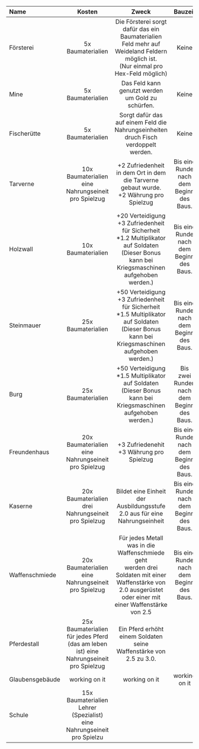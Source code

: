 
| Name | Kosten | Zweck | Bauzeit |
|:-----|:--------:|:-----:|:-------:|
| Försterei     | 5x Baumaterialien    | Die Försterei sorgt dafür das ein Baumaterialien Feld mehr auf Weideland Feldern möglich ist. <br> (Nur einmal pro Hex-Feld möglich) |Keine |
| Mine      | 5x Baumaterialien    | Das Feld kann genutzt werden um Gold zu schürfen. |Keine |
| Fischerütte     |5x Baumaterialien | Sorgt dafür das auf einem Feld die <br> Nahrungseinheiten druch Fisch verdoppelt werden. |Keine |
| Tarverne   |10x Baumaterialien <br> eine Nahrungseineit pro Spielzug | +2 Zufriedenheit in dem Ort in dem die Tarverne gebaut wurde. <br> +2 Währung pro Spielzug |Bis eine Runde nach dem Beginn des Baus.|
| Holzwall |10x Baumaterialien  | +20 Verteidigung <br> +3 Zufriedenheit für Sicherheit <br> *1.2 Multiplikator auf Soldaten <br> (Dieser Bonus kann bei Kriegsmaschinen aufgehoben werden.) |Bis eine Runde nach dem Beginn des Baus. |
| Steinmauer |25x Baumaterialien  | +50 Verteidigung <br> +3 Zufriedenheit für Sicherheit <br> *1.5 Multiplikator auf Soldaten <br> (Dieser Bonus kann bei Kriegsmaschinen aufgehoben werden.) |Bis eine Runde nach dem Beginn des Baus. |
| Burg |25x Baumaterialien  | +50 Verteidigung <br> *1.5 Multiplikator auf Soldaten <br> (Dieser Bonus kann bei Kriegsmaschinen aufgehoben werden.) |Bis zwei Runden nach dem Beginn des Baus. |
| Freundenhaus |20x Baumaterialien <br> eine Nahrungseineit pro Spielzug | +3 Zufriedenehit <br> +3 Währung pro Spielzug |Bis eine Runde nach dem Beginn des Baus. |
| Kaserne | 20x Baumaterialien <br> drei Nahrungseineit pro Spielzug | Bildet eine Einheit der Ausbildungsstufe 2.0 aus für eine Nahrungseinheit | Bis eine Runde nach dem Beginn des Baus.|
| Waffenschmiede | 20x Baumaterialien <br> eine Nahrungseineit pro Spielzug| Für jedes Metall was in die Waffenschmiede geht <br> werden drei Soldaten mit einer Waffenstärke von 2.0 ausgerüstet oder einer mit einer Waffenstärke von 2.5 | Bis eine Runde nach dem Beginn des Baus. |
| Pferdestall |  25x Baumaterialien <br> für jedes Pferd (das am leben ist) eine Nahrungseineit pro Spielzug| Ein Pferd erhöht einem Soldaten seine Waffenstärke von 2.5 zu 3.0.| 
| Glaubensgebäude | working on it|working on it|working on it|
| Schule | 15x Baumaterialien <br> Lehrer (Spezialist) <br> eine Nahrungseineit pro Spielzu
